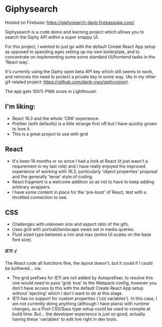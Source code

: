 # Giphysearch

Hosted on Firebase: https://giphysearch-danb.firebaseapp.com/

Giphysearch is a code demo and learning project which allows you to search the Giphy API within a super snappy UI.

For this project, I wanted to just go with the default Create React App setup as opposed to spending ages setting up my own boilerplate, and to concentrate on implementing some some standard UI/frontend tasks in the 'React way'.  

It's currently using the Giphy open beta API key which still seems to work, and removes the need to protect a private key in some way.
(As in my other gif-related project: https://github.com/danb-cws/giphyvision).

The app gets 100% PWA score in Lighthouse!


## I'm liking:

- React 16.3 and the whole 'CRA' experience.
- Prettier (with defaults) is a little strange first off but I have quickly grown to love it.
- This is a great project to use with grid

## React

- It's been 18 months or so since I had a look at React (it just wasn't a requirement in my last role) and I have really enjoyed the improved experience of working with 16.3, particularly 'object properties' proposal and the generally 'terse' style of coding.
- React.fragment is a welcome addition so as not to have to keep adding arbitrary wrappers.
- I have some content in place for the 'pre-boot' of React, test with a throttled connection to see.

## CSS

- Challenges with unknown size and aspect ratio of the gifs.
- Uses grid with portrait/landscape views set in media queries.
- Fluid sized type between a min and max (entire UI scales on the base font size).

##### IE11 :(

The React code all functions fine, the layout doesn't, but it could if I could be bothered... via:

- The grid prefixes for IE11 are not added by Autoprefixer, to resolve this one would need to pass 'grid: true' to
  the Webpack config, however you don't have access to this with the default Create React App setup without 'ejecting'
  which I don't want to do at this stage.
- IE11 has no support for custom properties ('css variables'). In this case, I am not currently doing anything (although
  I have plans) with runtime changes, so a Post CSS/Sass type setup could be used to compile at build time. But... the developer experience is just so good, actually having these 'variables' to edit live right in dev tools.
